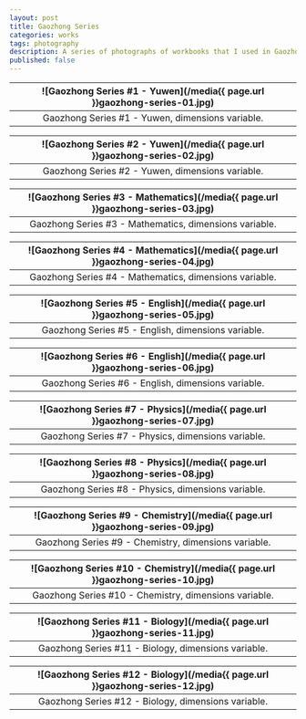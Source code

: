 ```yaml
---
layout: post
title: Gaozhong Series
categories: works
tags: photography
description: A series of photographs of workbooks that I used in Gaozhong (10th to 12th grade).
published: false
---
```


![Gaozhong Series #1 - Yuwen](/media{{ page.url }}gaozhong-series-01.jpg) |
:----------: |
Gaozhong Series #1 - Yuwen, dimensions variable. |

![Gaozhong Series #2 - Yuwen](/media{{ page.url }}gaozhong-series-02.jpg) |
:----------: |
Gaozhong Series #2 - Yuwen, dimensions variable. |

![Gaozhong Series #3 - Mathematics](/media{{ page.url }}gaozhong-series-03.jpg) |
:----------: |
Gaozhong Series #3 - Mathematics, dimensions variable. |

![Gaozhong Series #4 - Mathematics](/media{{ page.url }}gaozhong-series-04.jpg) |
:----------: |
Gaozhong Series #4 - Mathematics, dimensions variable. |

![Gaozhong Series #5 - English](/media{{ page.url }}gaozhong-series-05.jpg) |
:----------: |
Gaozhong Series #5 - English, dimensions variable. |

![Gaozhong Series #6 - English](/media{{ page.url }}gaozhong-series-06.jpg) |
:----------: |
Gaozhong Series #6 - English, dimensions variable. |

![Gaozhong Series #7 - Physics](/media{{ page.url }}gaozhong-series-07.jpg) |
:----------: |
Gaozhong Series #7 - Physics, dimensions variable. |

![Gaozhong Series #8 - Physics](/media{{ page.url }}gaozhong-series-08.jpg) |
:----------: |
Gaozhong Series #8 - Physics, dimensions variable. |

![Gaozhong Series #9 - Chemistry](/media{{ page.url }}gaozhong-series-09.jpg) |
:----------: |
Gaozhong Series #9 - Chemistry, dimensions variable. |

![Gaozhong Series #10 - Chemistry](/media{{ page.url }}gaozhong-series-10.jpg) |
:----------: |
Gaozhong Series #10 - Chemistry, dimensions variable. |

![Gaozhong Series #11 - Biology](/media{{ page.url }}gaozhong-series-11.jpg) |
:----------: |
Gaozhong Series #11 - Biology, dimensions variable. |

![Gaozhong Series #12 - Biology](/media{{ page.url }}gaozhong-series-12.jpg) |
:----------: |
Gaozhong Series #12 - Biology, dimensions variable. |
